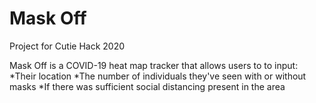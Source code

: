 # Mask Off
Project for Cutie Hack 2020

Mask Off is a COVID-19 heat map tracker that allows users to to input:
*Their location
*The number of individuals they've seen with or without masks
*If there was sufficient social distancing present in the area


